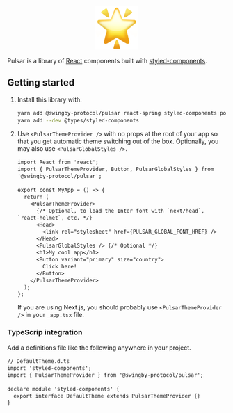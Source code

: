 <p align="center"><img src="https://raw.githubusercontent.com/SwingbyProtocol/pulsar/master/docs/logo.png" height="100" alt="Pulsar" /></p>

Pulsar is a library of [React](https://reactjs.org/) components built with
[styled-components](https://www.styled-components.com/).

## Getting started

1. Install this library with:

   ```bash
   yarn add @swingby-protocol/pulsar react-spring styled-components polished
   yarn add --dev @types/styled-components
   ```

2. Use `<PulsarThemeProvider />` with no props at the root of your app so that you get automatic
   theme switching out of the box. Optionally, you may also use `<PulsarGlobalStyles />`.

   ```tsx
   import React from 'react';
   import { PulsarThemeProvider, Button, PulsarGlobalStyles } from '@swingby-protocol/pulsar';

   export const MyApp = () => {
     return (
       <PulsarThemeProvider>
         {/* Optional, to load the Inter font with `next/head`, `react-helmet`, etc. */}
         <Head>
           <link rel="stylesheet" href={PULSAR_GLOBAL_FONT_HREF} />
         </Head>
         <PulsarGlobalStyles /> {/* Optional */}
         <h1>My cool app</h1>
         <Button variant="primary" size="country">
           Click here!
         </Button>
       </PulsarThemeProvider>
     );
   };
   ```

   If you are using Next.js, you should probably use `<PulsarThemeProvider />` in your `_app.tsx`
   file.

### TypeScrip integration

Add a definitions file like the following anywhere in your project.

```tsx
// DefaultTheme.d.ts
import 'styled-components';
import { PulsarThemeProvider } from '@swingby-protocol/pulsar';

declare module 'styled-components' {
  export interface DefaultTheme extends PulsarThemeProvider {}
}
```
